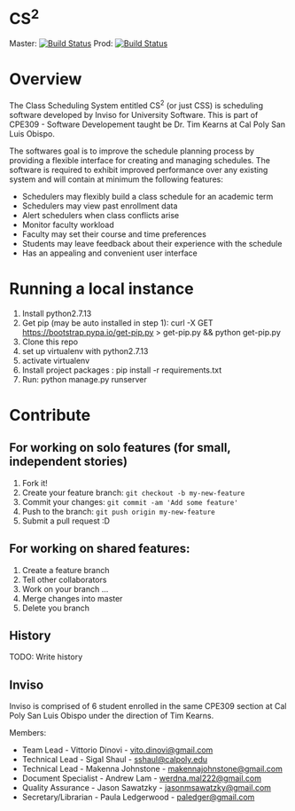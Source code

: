 # CS<sup>2</sup>
Master: [![Build Status](https://travis-ci.com/vdinovi/CSS.svg?token=Dszp13uKbE4rTQ1QWTX4&branch=master)](https://travis-ci.com/vdinovi/CSS)
Prod: [![Build Status](https://travis-ci.com/vdinovi/CSS.svg?token=Dszp13uKbE4rTQ1QWTX4&branch=prod)](https://travis-ci.com/vdinovi/CSS)

# Overview

The Class Scheduling System entitled CS<sup>2</sup> (or just CSS) is scheduling software developed by Inviso for University Software.  This is part of CPE309 - Software Developement taught be Dr. Tim Kearns at Cal Poly San Luis Obispo.

The softwares goal is to improve the schedule planning process by providing a flexible interface for creating and managing schedules. The software is required to exhibit improved performance over any existing system and will contain at minimum the following features:

* Schedulers may flexibly build a class schedule for an academic term
* Schedulers may view past enrollment data
* Alert schedulers when class conflicts arise
* Monitor faculty workload
* Faculty may set their course and time preferences
* Students may leave feedback about their experience with the schedule
* Has an appealing and convenient user interface


# Running a local instance

1. Install python2.7.13
2. Get pip (may be auto installed in step 1): curl -X GET https://bootstrap.pypa.io/get-pip.py > get-pip.py && python get-pip.py
3. Clone this repo
4. set up virtualenv with python2.7.13
5. activate virtualenv
6. Install project packages : pip install -r requirements.txt
7. Run: python manage.py runserver

# Contribute

## For working on solo features (for small, independent stories)
1. Fork it!
2. Create your feature branch: `git checkout -b my-new-feature`
3. Commit your changes: `git commit -am 'Add some feature'`
4. Push to the branch: `git push origin my-new-feature`
5. Submit a pull request :D

## For working on shared features:

1. Create a feature branch
2. Tell other collaborators
3. Work on your branch ...
4. Merge changes into master
5. Delete you branch

## History
TODO: Write history

## Inviso

Inviso is comprised of 6 student enrolled in the same CPE309 section at Cal Poly San Luis Obispo under the direction of Tim Kearns.

Members:
* Team Lead - Vittorio Dinovi - vito.dinovi@gmail.com
* Technical Lead - Sigal Shaul - sshaul@calpoly.edu
* Technical Lead - Makenna Johnstone - makennajohnstone@gmail.com
* Document Specialist - Andrew Lam - werdna.mal222@gmail.com
* Quality Assurance - Jason Sawatzky - jasonmsawatzky@gmail.com
* Secretary/Librarian - Paula Ledgerwood - paledger@gmail.com
